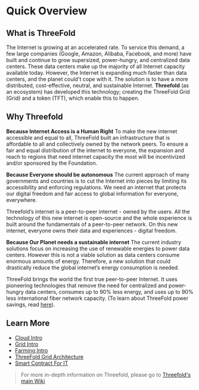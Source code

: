 # Quick Overview

## What is ThreeFold

The Internet is growing at an accelerated rate. To service this demand, a few large companies (Google, Amazon, Alibaba, Facebook, and more) have built and continue to grow supersized, power-hungry, and centralized data centers. These data centers make up the majority of all Internet capacity available today. However, the Internet is expanding much faster than data centers, and the planet could't cope with it. The solution is to have a more distributed, cost-effective, neutral, and sustainable Internet. __Threefold__ (as an ecosystem) has developed this technology; creating the ThreeFold Grid (Grid) and a token (TFT), which enable this to happen.


## Why Threefold

__Because Internet Access is a Human Right__
To make the new internet accessible and equal to all, ThreeFold built an infrastructure that is affordable to all and collectively owned by the network peers. To ensure a fair and equal distribution of the internet to everyone, the expansion and reach to regions that need internet capacity the most will be incentivized and/or sponsored by the Foundation.

__Because Everyone should be autonomous__
The current approach of many governments and countries is to cut the Internet into pieces by limiting its accessibility and enforcing regulations. We need an internet that protects our digital freedom and fair access to global information for everyone, everywhere.

Threefold’s internet is a peer-to-peer internet - owned by the users. All the technology of this new internet is open-source and the whole experience is built around the fundamentals of a peer-to-peer network. On this new internet, everyone owns their data and experiences - digital freedom.

__Because Our Planet needs a sustainable internet__
The current industry solutions focus on increasing the use of renewable energies to power data centers. However this is not a viable solution as data centers consume enormous amounts of energy. Therefore, a new solution that could drastically reduce the global internet’s energy consumption is needed.

ThreeFold brings the world the first true peer-to-peer Internet. It uses pioneering technologies that remove the need for centralized and power-hungry data centers, consumes up to 90% less energy, and uses up to 90% less international fiber network capacity. (To learn about ThreeFold power savings, read [here](https://blog.Threefold.io/blog/tfblog/posts/10-times-power-savings-is-this-possible)).

## Learn More
- [Cloud Intro](cloud_intro.md)
- [Grid Intro](grid_intro.md)
- [Farming Intro](farming_intro.md)
- [ThreeFold Grid Architecture](architecture.md)
- [Smart Contract For IT](smart_contract.md)
 
 > For more in-depth information on Threefold, please go to [Threefold's main Wiki](https://wiki.Threefold.io/)
